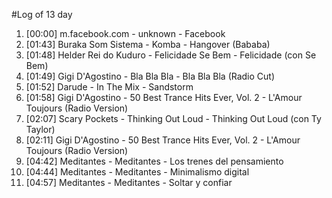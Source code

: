 #Log of 13 day

1. [00:00] m.facebook.com - unknown - Facebook
1. [01:43] Buraka Som Sistema - Komba - Hangover (Bababa)
1. [01:48] Helder Rei do Kuduro - Felicidade Se Bem - Felicidade (con Se Bem)
1. [01:49] Gigi D'Agostino - Bla Bla Bla - Bla Bla Bla (Radio Cut)
1. [01:52] Darude - In The Mix - Sandstorm
1. [01:58] Gigi D'Agostino - 50 Best Trance Hits Ever, Vol. 2 - L'Amour Toujours (Radio Version)
1. [02:07] Scary Pockets - Thinking Out Loud - Thinking Out Loud (con Ty Taylor)
1. [02:11] Gigi D'Agostino - 50 Best Trance Hits Ever, Vol. 2 - L'Amour Toujours (Radio Version)
1. [04:42] Meditantes - Meditantes - Los trenes del pensamiento
1. [04:44] Meditantes - Meditantes - Minimalismo digital
1. [04:57] Meditantes - Meditantes - Soltar y confiar
